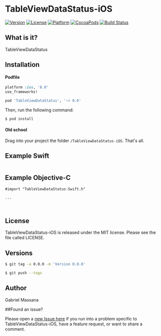 # TableViewDataStatus-iOS

[![Version](https://img.shields.io/cocoapods/v/TableViewDataStatus.svg?style=flat-square)](http://cocoapods.org/pods/TableViewDataStatus)
[![License](https://img.shields.io/cocoapods/l/TableViewDataStatus.svg?style=flat-square)](http://cocoapods.org/pods/TableViewDataStatus)
[![Platform](https://img.shields.io/cocoapods/p/TableViewDataStatus.svg?style=flat-square)](http://cocoapods.org/pods/TableViewDataStatus)
[![CocoaPods](https://img.shields.io/cocoapods/metrics/doc-percent/TableViewDataStatus.svg?style=flat-square)](http://cocoapods.org/pods/TableViewDataStatus)
[![Build Status](https://img.shields.io/travis/GabrielMassana/TableViewDataStatus-iOS/master.svg?style=flat-square)](https://travis-ci.org/GabrielMassana/TableViewDataStatus-iOS)

##   What is it?

TableViewDataStatus

## Installation

#### Podfile

```ruby
platform :ios, '8.0'
use_frameworks!

pod 'TableViewDataStatus', '~> 0.0'
```

Then, run the following command:

```bash
$ pod install
```

#### Old school

Drag into your project the folder `/TableViewDataStatus-iOS`. That's all.

## Example Swift

```swift


```
## Example Objective-C

```objc
#import "TableViewDataStatus-Swift.h"

...



```
## License

TableViewDataStatus-iOS is released under the MIT license. Please see the file called LICENSE.

## Versions

```bash
$ git tag -a 0.0.0 -m 'Version 0.0.0'

$ git push --tags
```

## Author

Gabriel Massana

##Found an issue?

Please open a [new Issue here](https://github.com/GabrielMassana/TableViewDataStatus-iOS/issues/new) if you run into a problem specific to TableViewDataStatus-iOS, have a feature request, or want to share a comment.
